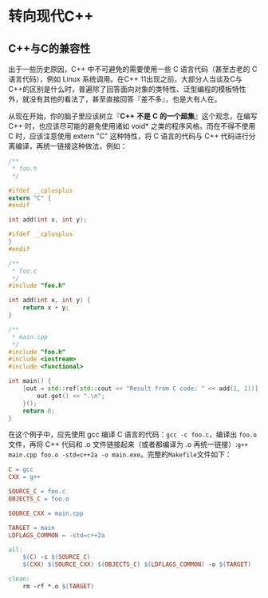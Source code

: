 # 转向现代C++

## C++与C的兼容性

出于一些历史原因，C++ 中不可避免的需要使用一些 C 语言代码（甚至古老的 C 语言代码），例如 Linux 系统调用。在C++ 11出现之前，大部分人当谈及C与C++的区别是什么时，普遍除了回答面向对象的类特性、泛型编程的模板特性外，就没有其他的看法了，甚至直接回答『差不多』，也是大有人在。

从现在开始，你的脑子里应该树立『**C++** **不是** **C** **的一个超集**』这个观念，在编写 C++ 时，也应该尽可能的避免使用诸如 void* 之类的程序风格。而在不得不使用 C 时，应该注意使用 extern "C" 这种特性，将 C 语言的代码与 C++ 代码进行分离编译，再统一链接这种做法，例如：

```c
/**
 * foo.h
 */

#ifdef __cplusplus
extern "C" {
#endif

int add(int x, int y);

#ifdef __cplusplus
}
#endif
```

```c
/**
 * foo.c
 */
#include "foo.h"

int add(int x, int y) {
    return x + y;
}
```

```cpp
/**
 * main.cpp
 */
#include "foo.h"
#include <iostream>
#include <functional>

int main() {
    [out = std::ref(std::cout << "Result from C code: " << add(1, 1))]() {
        out.get() << ".\n";
    }();
    return 0;
}
```

在这个例子中，应先使用 gcc 编译 C 语言的代码：`gcc -c foo.c`，编译出 `foo.o` 文件，再将 C++ 代码和 .o 文件链接起来（或者都编译为 .o 再统一链接）:`g++ main.cpp foo.o -std=c++2a -o main.exe`。完整的`Makefile`文件如下：

```makefile
C = gcc
CXX = g++

SOURCE_C = foo.c
OBJECTS_C = foo.o

SOURCE_CXX = main.cpp

TARGET = main 
LDFLAGS_COMMON = -std=c++2a

all:
	$(C) -c $(SOURCE_C)
	$(CXX) $(SOURCE_CXX) $(OBJECTS_C) $(LDFLAGS_COMMON) -o $(TARGET)

clean:
	rm -rf *.o $(TARGET)
```







